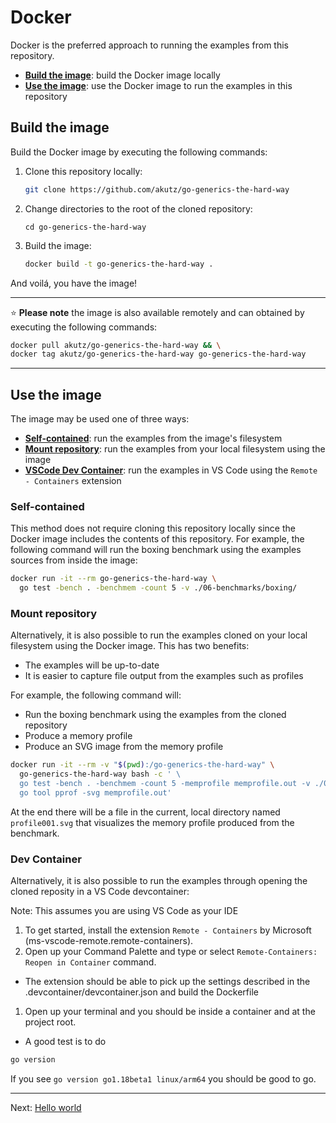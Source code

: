 # Docker

Docker is the preferred approach to running the examples from this repository.

* [**Build the image**](#build-the-image): build the Docker image locally
* [**Use the image**](#use-the-image): use the Docker image to run the examples in this repository

## Build the image

Build the Docker image by executing the following commands:

1. Clone this repository locally:

    ```bash
    git clone https://github.com/akutz/go-generics-the-hard-way
    ```

1. Change directories to the root of the cloned repository:

    ```
    cd go-generics-the-hard-way
    ```

1. Build the image:

    ```bash
    docker build -t go-generics-the-hard-way .
    ```

And voilá, you have the image!

---

:star: **Please note** the image is also available remotely and can obtained by executing the following commands:

```bash
docker pull akutz/go-generics-the-hard-way && \
docker tag akutz/go-generics-the-hard-way go-generics-the-hard-way
```

---

## Use the image

The image may be used one of three ways:

* [**Self-contained**](#self-contained): run the examples from the image's filesystem
* [**Mount repository**](#mount-repository): run the examples from your local filesystem using the image
* [**VSCode Dev Container**](#dev-container): run the examples in VS Code using the `Remote - Containers` extension

### Self-contained

This method does not require cloning this repository locally since the Docker image includes the contents of this repository. For example, the following command will run the boxing benchmark using the examples sources from inside the image:

```bash
docker run -it --rm go-generics-the-hard-way \
  go test -bench . -benchmem -count 5 -v ./06-benchmarks/boxing/
```

### Mount repository

Alternatively, it is also possible to run the examples cloned on your local filesystem using the Docker image. This has two benefits:

* The examples will be up-to-date
* It is easier to capture file output from the examples such as profiles

For example, the following command will:

* Run the boxing benchmark using the examples from the cloned repository
* Produce a memory profile
* Produce an SVG image from the memory profile

```bash
docker run -it --rm -v "$(pwd):/go-generics-the-hard-way" \
  go-generics-the-hard-way bash -c ' \
  go test -bench . -benchmem -count 5 -memprofile memprofile.out -v ./06-benchmarks/boxing/ && \
  go tool pprof -svg memprofile.out'
```

At the end there will be a file in the current, local directory named `profile001.svg` that visualizes the memory profile produced from the benchmark.

### Dev Container

Alternatively, it is also possible to run the examples through opening the cloned reposity in a VS Code devcontainer:

Note: This assumes you are using VS Code as your IDE

1. To get started, install the extension `Remote - Containers` by Microsoft (ms-vscode-remote.remote-containers). 
1. Open up your Command Palette and type or select `Remote-Containers: Reopen in Container` command.
  - The extension should be able to pick up the settings described in the .devcontainer/devcontainer.json and build the Dockerfile
1. Open up your terminal and you should be inside a container and at the project root. 
  - A good test is to do 
  ```bash 
  go version
  ```
  If you see `go version go1.18beta1 linux/arm64` you should be good to go.
  
---

Next: [Hello world](../02-hello-world/)
